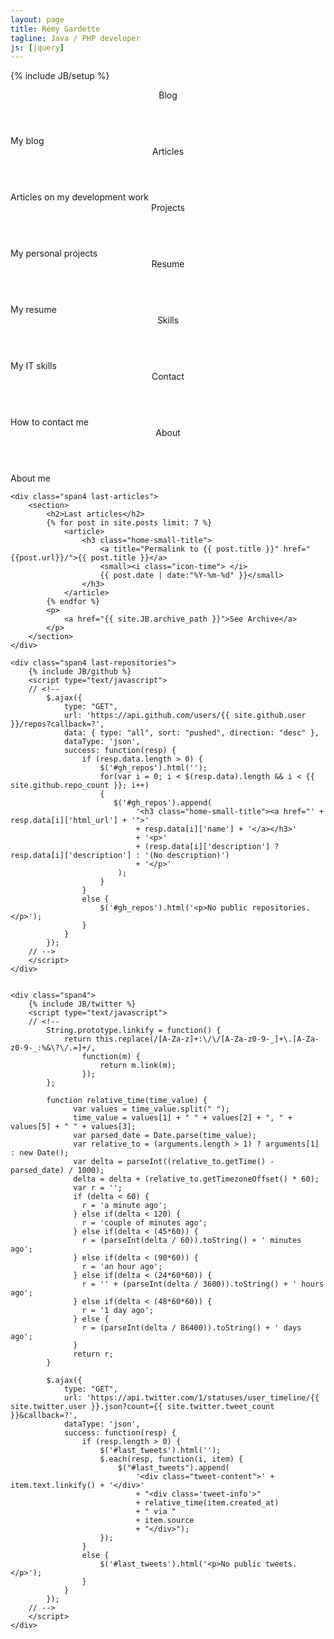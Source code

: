 ```yaml
---
layout: page
title: Rémy Gardette
tagline: Java / PHP developer
js: [jquery]
---
```

{% include JB/setup %}

<div class="row-fluid">
    <div class="span3 main-box dev" data-href="http://blog.remyg.fr">
        <header>
            Blog
        </header>
        <div class="desc">
            My blog
        </div>
    </div>
    <div class="span3 main-box dev" data-href="articles.html">
        <header>
            Articles
        </header>
        <div class="desc">
            Articles on my development work
        </div>
    </div>
    <div class="span3 main-box dev" data-href="projects/index.html">
        <header>
            Projects
        </header>
        <div class="desc">
            <span>My personal projects</span>
        </div>
    </div>
    <div class="span3 main-box pro" data-href="resume.html">
        <header>
            Resume
        </header>
        <div class="desc">
            My resume
        </div>
    </div>    
</div>

<div class="row-fluid">
    <div class="span3 main-box pro" data-href="skills.html">
        <header>
            Skills
        </header>
        <div class="desc">
            My IT skills
        </div>
    </div>
    <div class="span3 main-box misc" data-href="contact.html">
        <header>
            Contact
        </header>
        <div class="desc">
            How to contact me
        </div>
    </div>
    <div class="span3 main-box misc" data-href="about.html">
        <header>
            About
        </header>
        <div class="desc">
            About me
        </div>
    </div>
</div>


<script type="text/javascript">
// <!--
$('.main-box').click(function() {
    window.location.href = $(this).data('href');
});

$('.main-box').hover(
    function () {
        $(this).find('.desc').slideDown(300);
    },
    function () {
        $(this).find('.desc').slideUp(200);
    }
);
// -->
</script>

<div class="row-fluid">

    <div class="span4 last-articles">
        <section>
            <h2>Last articles</h2>        
            {% for post in site.posts limit: 7 %}
                <article>                    
                    <h3 class="home-small-title">
                        <a title="Permalink to {{ post.title }}" href="{{post.url}}/">{{ post.title }}</a>
                        <small><i class="icon-time"> </i>
                        {{ post.date | date:"%Y-%m-%d" }}</small>
                    </h3>
                </article>
            {% endfor %}
            <p>
                <a href="{{ site.JB.archive_path }}">See Archive</a>
            </p>
        </section>
    </div>

    <div class="span4 last-repositories">
        {% include JB/github %}
        <script type="text/javascript">
        // <!--
            $.ajax({
                type: "GET",
                url: 'https://api.github.com/users/{{ site.github.user }}/repos?callback=?',
                data: { type: "all", sort: "pushed", direction: "desc" },
                dataType: 'json',
                success: function(resp) {
                    if (resp.data.length > 0) {
                        $('#gh_repos').html('');
                        for(var i = 0; i < $(resp.data).length && i < {{ site.github.repo_count }}; i++) 
                        {
                           $('#gh_repos').append(
                                '<h3 class="home-small-title"><a href="' + resp.data[i]['html_url'] + '">'
                                + resp.data[i]['name'] + '</a></h3>'
                                + '<p>' 
                                + (resp.data[i]['description'] ? resp.data[i]['description'] : '(No description)') 
                                + '</p>'
                            );
                        }
                    }
                    else {
                        $('#gh_repos').html('<p>No public repositories.</p>');
                    }
                }
            });
        // -->
        </script>
    </div>


    <div class="span4">
        {% include JB/twitter %}
        <script type="text/javascript">
        // <!--
            String.prototype.linkify = function() {
                return this.replace(/[A-Za-z]+:\/\/[A-Za-z0-9-_]+\.[A-Za-z0-9-_:%&\?\/.=]+/, 
                    function(m) {
                        return m.link(m);
                    });
            };

            function relative_time(time_value) {
                  var values = time_value.split(" ");
                  time_value = values[1] + " " + values[2] + ", " + values[5] + " " + values[3];
                  var parsed_date = Date.parse(time_value);
                  var relative_to = (arguments.length > 1) ? arguments[1] : new Date();
                  var delta = parseInt((relative_to.getTime() - parsed_date) / 1000);
                  delta = delta + (relative_to.getTimezoneOffset() * 60);
                  var r = '';
                  if (delta < 60) {
                    r = 'a minute ago';
                  } else if(delta < 120) {
                    r = 'couple of minutes ago';
                  } else if(delta < (45*60)) {
                    r = (parseInt(delta / 60)).toString() + ' minutes ago';
                  } else if(delta < (90*60)) {
                    r = 'an hour ago';
                  } else if(delta < (24*60*60)) {
                    r = '' + (parseInt(delta / 3600)).toString() + ' hours ago';
                  } else if(delta < (48*60*60)) {
                    r = '1 day ago';
                  } else {
                    r = (parseInt(delta / 86400)).toString() + ' days ago';
                  }
                  return r;
            }

            $.ajax({
                type: "GET",
                url: 'https://api.twitter.com/1/statuses/user_timeline/{{ site.twitter.user }}.json?count={{ site.twitter.tweet_count }}&callback=?',
                dataType: 'json',
                success: function(resp) {
                    if (resp.length > 0) {
                        $('#last_tweets').html('');
                        $.each(resp, function(i, item) {
                            $("#last_tweets").append(
                                '<div class="tweet-content">' + item.text.linkify() + '</div>'
                                + "<div class='tweet-info'>" 
                                + relative_time(item.created_at) 
                                + " via " 
                                + item.source
                                + "</div>");
                        });
                    }
                    else {
                        $('#last_tweets').html('<p>No public tweets.</p>');
                    }
                }
            });
        // -->
        </script>
    </div>
</div>